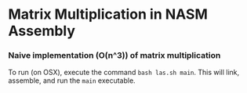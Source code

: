 # Matrix Multiplication in NASM Assembly
### Naive implementation (O(n^3)) of matrix multiplication

To run (on OSX), execute the command `bash las.sh main`.
This will link, assemble, and run the `main` executable.
